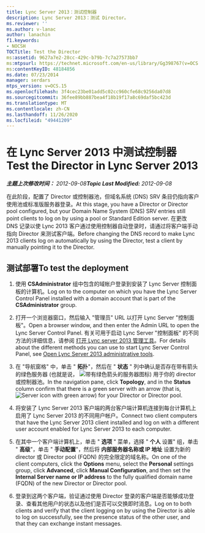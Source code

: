 ```yaml
---
title: Lync Server 2013：测试控制器
description: Lync Server 2013：测试 Director。
ms.reviewer: ''
ms.author: v-lanac
author: lanachin
f1.keywords:
- NOCSH
TOCTitle: Test the Director
ms:assetid: 9627a7e2-28cc-429c-b79b-7c7a27573bb7
ms:mtpsurl: https://technet.microsoft.com/en-us/library/Gg398767(v=OCS.15)
ms:contentKeyID: 48184856
ms.date: 07/23/2014
manager: serdars
mtps_version: v=OCS.15
ms.openlocfilehash: 3f4cec23be01add5c02cc960cfe68c9256da07d8
ms.sourcegitcommit: 36fee89bb887bea4f18b19f17a8c69daf5bc423d
ms.translationtype: MT
ms.contentlocale: zh-CN
ms.lasthandoff: 11/26/2020
ms.locfileid: "49441209"
---
```

# <a name="test-the-director-in-lync-server-2013"></a><span data-ttu-id="4c2d9-103">在 Lync Server 2013 中测试控制器</span><span class="sxs-lookup"><span data-stu-id="4c2d9-103">Test the Director in Lync Server 2013</span></span>

<div data-xmlns="http://www.w3.org/1999/xhtml">

<div class="topic" data-xmlns="http://www.w3.org/1999/xhtml" data-msxsl="urn:schemas-microsoft-com:xslt" data-cs="https://msdn.microsoft.com/">

<div data-asp="https://msdn2.microsoft.com/asp">



</div>

<div id="mainSection">

<div id="mainBody"><span data-ttu-id="4c2d9-104">

<span> </span></span><span class="sxs-lookup"><span data-stu-id="4c2d9-104">

<span> </span></span></span>

<span data-ttu-id="4c2d9-105">_**主题上次修改时间：** 2012-09-08_</span><span class="sxs-lookup"><span data-stu-id="4c2d9-105">_**Topic Last Modified:** 2012-09-08_</span></span>

<span data-ttu-id="4c2d9-106">在此阶段，配置了 Director 或控制器池，但域名系统 (DNS) SRV 条目仍指向客户使用池或标准版服务器登录。</span><span class="sxs-lookup"><span data-stu-id="4c2d9-106">At this stage, you have a Director or Director pool configured, but your Domain Name System (DNS) SRV entries still point clients to log on by using a pool or Standard Edition server.</span></span> <span data-ttu-id="4c2d9-107">在更改 DNS 记录以使 Lync 2013 客户通过使用控制器自动登录时，请通过将客户端手动指向 Director 来测试客户端。</span><span class="sxs-lookup"><span data-stu-id="4c2d9-107">Before changing the DNS record to make Lync 2013 clients log on automatically by using the Director, test a client by manually pointing it to the Director.</span></span>

<div>

## <a name="to-test-the-deployment"></a><span data-ttu-id="4c2d9-108">测试部署</span><span class="sxs-lookup"><span data-stu-id="4c2d9-108">To test the deployment</span></span>

1.  <span data-ttu-id="4c2d9-109">使用 **CSAdministrator** 组中包含的域帐户登录到安装了 Lync Server 控制面板的计算机。</span><span class="sxs-lookup"><span data-stu-id="4c2d9-109">Log on to the computer on which you have the Lync Server Control Panel installed with a domain account that is part of the **CSAdministrator** group.</span></span>

2.  <span data-ttu-id="4c2d9-110">打开一个浏览器窗口，然后输入 "管理员" URL 以打开 Lync Server "控制面板"。</span><span class="sxs-lookup"><span data-stu-id="4c2d9-110">Open a browser window, and then enter the Admin URL to open the Lync Server Control Panel.</span></span> <span data-ttu-id="4c2d9-111">有关可用于启动 Lync Server "控制面板" 的不同方法的详细信息，请参阅 [打开 Lync server 2013 管理工具](lync-server-2013-open-lync-server-administrative-tools.md)。</span><span class="sxs-lookup"><span data-stu-id="4c2d9-111">For details about the different methods you can use to start Lync Server Control Panel, see [Open Lync Server 2013 administrative tools](lync-server-2013-open-lync-server-administrative-tools.md).</span></span>

3.  <span data-ttu-id="4c2d9-112">在 "导航窗格" 中，单击 " **拓扑**"，然后在 " **状态** " 列中确认是否存在带有箭头的绿色服务器 (也就是说， ![带有绿色箭头的服务器图标](images/Gg398767.2263cdb7-7e60-457a-a528-a3a082bd051b(OCS.15).jpg "带有绿色箭头的服务器图标")) 用于你的 director 或控制器池。</span><span class="sxs-lookup"><span data-stu-id="4c2d9-112">In the navigation pane, click **Topology**, and in the **Status** column confirm that there is a green server with an arrow (that is, ![Server icon with green arrow](images/Gg398767.2263cdb7-7e60-457a-a528-a3a082bd051b(OCS.15).jpg "Server icon with green arrow")) for your Director or Director pool.</span></span>

4.  <span data-ttu-id="4c2d9-113">将安装了 Lync Server 2013 客户端的两台客户端计算机连接到每台计算机上启用了 Lync Server 2013 的不同用户帐户。</span><span class="sxs-lookup"><span data-stu-id="4c2d9-113">Connect two client computers that have the Lync Server 2013 client installed and log on with a different user account enabled for Lync Server 2013 to each computer.</span></span>

5.  <span data-ttu-id="4c2d9-114">在其中一个客户端计算机上，单击 " **选项** " 菜单，选择 " **个人** 设置" 组，单击 " **高级**"，单击 " **手动配置**"，然后将 **内部服务器名称或 IP 地址** 设置为新的 director 或 Director pool (FQDN) 的完全限定的域名称。</span><span class="sxs-lookup"><span data-stu-id="4c2d9-114">On one of the client computers, click the **Options** menu, select the **Personal** settings group, click **Advanced**, click **Manual Configuration**, and then set the **Internal Server name or IP address** to the fully qualified domain name (FQDN) of the new Director or Director pool.</span></span>

6.  <span data-ttu-id="4c2d9-115">登录到这两个客户端，验证通过使用 Director 登录的客户端是否能够成功登录、查看其他用户的状态以及他们是否可以交换即时消息。</span><span class="sxs-lookup"><span data-stu-id="4c2d9-115">Log on to both clients and verify that the client logging on by using the Director is able to log on successfully, see the presence status of the other user, and that they can exchange instant messages.</span></span>

<span data-ttu-id="4c2d9-116"></div>

</div>

<span> </span>

</div>

</div>

</span><span class="sxs-lookup"><span data-stu-id="4c2d9-116"></div>

</div>

<span> </span>

</div>

</div>

</span></span></div>

